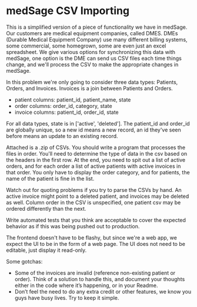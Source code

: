 # medSage CSV Importing

This is a simplified version of a piece of functionality we have in medSage. Our customers are medical equipment companies, called DMES. DMEs (Durable Medical Equipment Company) use many different billing systems, some commercial, some homegrown, some are even just an excel spreadsheet. We give various options for synchronizing this data with medSage, one option is the DME can send us CSV files each time things change, and we'll process the CSV to make the appropriate changes in medSage.

In this problem we're only going to consider three data types: Patients, Orders, and Invoices. Invoices is a join between Patients and Orders.

 * patient columns: patient_id, patient_name, state
 * order columns: order_id, category, state
 * invoice columns: patient_id, order_id, state

For all data types, state is in ['active', 'deleted']. The patient_id and order_id are globally unique, so a new id means a new record, an id they've seen before means an update to an existing record.

Attached is a .zip of CSVs. You should write a program that processes the files in order. You'll need to determine the type of data in the csv based on the headers in the first row. At the end, you need to spit out a list of active orders, and for each order a list of active patients with active invoices in that order. You only have to display the order category, and for patients, the name of the patient is fine in the list.

Watch out for quoting problems if you try to parse the CSVs by hand. An active invoice might point to a deleted patient, and invoices may be deleted as well. Column order in the CSV is unspecified, one patient csv may be ordered differently than the next.

Write automated tests that you think are acceptable to cover the expected behavior as if this was being pushed out to production.

The frontend doesn't have to be flashy, but since we're a web app, we expect the UI to be in the form of a web page. The UI does not need to be editable, just display it read-only.

Some gotchas:

 * Some of the invoices are invalid (reference non-existing patient or order). Think of a solution to handle this, and document your thoughts either in the code where it’s happening, or in your Readme.
 * Don’t feel the need to do any extra credit or other features, we know you guys have busy lives. Try to keep it simple.

